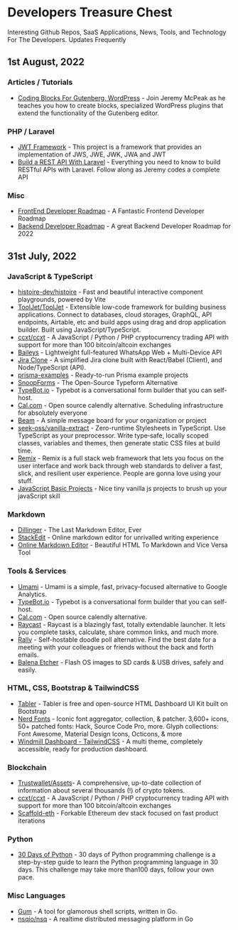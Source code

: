 # Developers Treasure Chest
Interesting Github Repos, SaaS Applications, News, Tools, and Technology For The Developers. Updates Frequently

## 1st August, 2022

### Articles / Tutorials

* [Coding Blocks For Gutenberg, WordPress](https://code.tutsplus.com/courses/coding-blocks-for-wordpress-gutenberg) - Join Jeremy McPeak as he teaches you how to create blocks, specialized WordPress plugins that extend the functionality of the Gutenberg editor.

### PHP / Laravel

* [JWT Framework](https://web-token.spomky-labs.com) - This project is a framework that provides an implementation of JWS, JWE, JWK, JWA and JWT
* [Build a REST API With Laravel](https://code.tutsplus.com/courses/build-a-rest-api-with-laravel) - Everything you need to know to build RESTful APIs with Laravel. Follow along as Jeremy codes a complete API

### Misc

* [FrontEnd Developer Roadmap](https://www.linkedin.com/posts/slobodan-gajic_frontend-roadmap-activity-6958457082626863104-MHsY?utm_source=linkedin_share&utm_medium=member_desktop_web) - A Fantastic Frontend Developer Roadmap
* [Backend Developer Roadmap](https://www.linkedin.com/posts/slobodan-gajic_backend-roadmap-activity-6959173689858752513-BH2r?utm_source=linkedin_share&utm_medium=member_desktop_web) - A great Backend Developer Roadmap for 2022

## 31st July, 2022

### JavaScript & TypeScript

* [histoire-dev/histoire](https://histoire.dev) - Fast and beautiful interactive component playgrounds, powered by Vite
* [ToolJet/ToolJet](https://github.com/ToolJet/ToolJet) - Extensible low-code framework for building business applications. Connect to databases, cloud storages, GraphQL, API endpoints, Airtable, etc and build apps using drag and drop application builder. Built using JavaScript/TypeScript.
* [ccxt/ccxt](https://github.com/ccxt/ccxt) - A JavaScript / Python / PHP cryptocurrency trading API with support for more than 100 bitcoin/altcoin exchanges
* [Baileys](https://github.com/adiwajshing/Baileys) - Lightweight full-featured WhatsApp Web + Multi-Device API
* [Jira Clone](https://github.com/oldboyxx/jira_clone) - A simplified Jira clone built with React/Babel (Client), and Node/TypeScript (API).
* [prisma-examples](https://github.com/prisma/prisma-examples) - Ready-to-run Prisma example projects
* [SnoopForms](https://github.com/snoopForms/snoopHub) - The Open-Source Typeform Alternative
* [TypeBot.io](https://github.com/baptisteArno/typebot.io) - Typebot is a conversational form builder that you can self-host.
* [Cal.com](https://github.com/calcom/cal.com) - Open source calendly alternative. Scheduling infrastructure for absolutely everyone
* [Beam](https://github.com/planetscale/beam) - A simple message board for your organization or project
* [seek-oss/vanilla-extract](https://vanilla-extract.style/) - Zero-runtime Stylesheets in TypeScript. Use TypeScript as your preprocessor. Write type‑safe, locally scoped classes, variables and themes, then generate static CSS files at build time.
* [Remix](https://remix.run/) - Remix is a full stack web framework that lets you focus on the user interface and work back through web standards to deliver a fast, slick, and resilient user experience. People are gonna love using your stuff.
* [JavaScript Basic Projects](https://github.com/john-smilga/javascript-basic-projects) - Nice tiny vanilla js projects to brush up your javaScript skill

### Markdown

* [Dillinger](https://dillinger.io/) - The Last Markdown Editor, Ever
* [StackEdit](https://stackedit.io) - Online markdown editor for unrivalled writing experience
* [Online Markdown Editor](https://onlinemarkdowneditor.dev/) - Beautiful HTML To Markdown and Vice Versa Tool

### Tools & Services

* [Umami](https://umami.is/) - Umami is a simple, fast, privacy-focused alternative to Google Analytics.
* [TypeBot.io](https://typebot.io) - Typebot is a conversational form builder that you can self-host.
* [Cal.com](https://cal.com) - Open source calendly alternative.
* [Raycast](https://www.raycast.com/) - Raycast is a blazingly fast, totally extendable launcher. It lets you complete tasks, calculate, share common links, and much more.
* [Rally](https://rallly.co/) - Self-hostable doodle poll alternative. Find the best date for a meeting with your colleagues or friends without the back and forth emails.
* [Balena Etcher](https://etcher.io) - Flash OS images to SD cards & USB drives, safely and easily.

### HTML, CSS, Bootstrap & TailwindCSS

* [Tabler](https://github.com/tabler/tabler) - Tabler is free and open-source HTML Dashboard UI Kit built on Bootstrap
* [Nerd Fonts](https://www.nerdfonts.com/) - Iconic font aggregator, collection, & patcher. 3,600+ icons, 50+ patched fonts: Hack, Source Code Pro, more. Glyph collections: Font Awesome, Material Design Icons, Octicons, & more
* [Windmill Dashboard - TailwindCSS](https://windmillui.com/dashboard-html)  - A multi theme, completely accessible, ready for production dashboard.

### Blockchain 

* [Trustwallet/Assets](https://github.com/trustwallet/assets)- A comprehensive, up-to-date collection of information about several thousands (!) of crypto tokens.
* [ccxt/ccxt](https://github.com/ccxt/ccxt) - A JavaScript / Python / PHP cryptocurrency trading API with support for more than 100 bitcoin/altcoin exchanges
* [Scaffold-eth](https://github.com/scaffold-eth/scaffold-eth) - Forkable Ethereum dev stack focused on fast product iterations

### Python 

* [30 Days of Python](https://github.com/Asabeneh/30-Days-Of-Python) - 30 days of Python programming challenge is a step-by-step guide to learn the Python programming language in 30 days. This challenge may take more than100 days, follow your own pace.

### Misc Languages 

* [Gum](https://github.com/charmbracelet/gum) - A tool for glamorous shell scripts, written in Go.
* [nsqio/nsq](https://nsq.io/) - A realtime distributed messaging platform in Go

